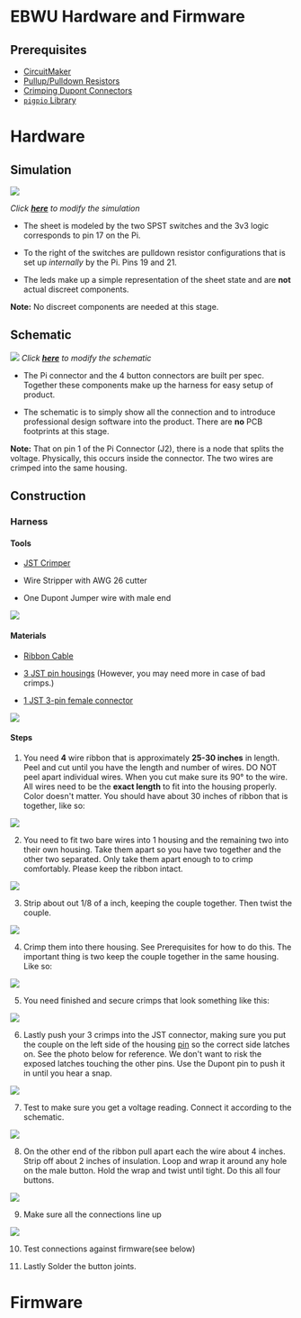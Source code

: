# EBWU Hardware and Firmware

## Prerequisites
- [CircuitMaker](https://documentation.circuitmaker.com/display/CMAK/Exploring+CircuitMaker)
- [Pullup/Pulldown Resistors](https://youtu.be/Bqk6M_XdIC0)
- [Crimping Dupont Connectors](https://youtu.be/GkbOJSvhCgU)
- [`pigpio` Library](https://github.com/fivdi/pigpio)

# Hardware
## Simulation
![](https://i.gyazo.com/00d6dbad343b9b41ef1e4e266356a17a.gif)

*Click **[here](http://everycircuit.com/circuit/6401615620997120)** to modify the simulation*


- The sheet is modeled by the two SPST switches and the 3v3 logic corresponds to pin 17 on the Pi.

- To the right of the switches are pulldown resistor configurations that is set up *internally* by the Pi. Pins 19 and 21.  

- The leds make up a simple representation of the sheet state and are **not** actual discreet components.  

**Note:**  No discreet components are needed at this stage.

## Schematic
![](https://i.gyazo.com/1f86d4872b94582664dec2c3feab5334.png)
*Click **[here](https://workspace.circuitmaker.com/Projects/Details/Joe-Narvaez/ebwu)** to modify the schematic*

- The Pi connector and the 4 button connectors are built per spec. Together these components make up the harness for easy setup of product.

- The schematic is to simply show all the connection and to introduce professional design software into the product. There are **no** PCB footprints at this stage.  

**Note:** That on pin 1 of the Pi Connector (J2), there is a node that splits the voltage. Physically, this occurs inside the connector. The two wires are crimped into the same housing.


## Construction
### Harness
#### Tools

 - [JST Crimper](http://a.co/7kAxJBj)

 - Wire Stripper with AWG 26 cutter

 - One Dupont Jumper wire with male end

 ![](https://i.imgur.com/egDGo70.jpg)

#### Materials
- [Ribbon Cable](http://a.co/e49JKGi)

- [3 JST pin housings](http://a.co/8123Xy4) (However, you may need more in case of bad crimps.)

- [1 JST 3-pin female connector](http://a.co/8123Xy4)

![](https://i.imgur.com/81Xt63i.jpg)
#### Steps
1. You need **4** wire  ribbon that is approximately **25-30 inches** in length. Peel and cut until you have the length and number of wires. DO NOT peel apart individual wires. When you cut make sure its 90° to the wire. All wires need to be the **exact length** to fit into the housing properly. Color doesn't matter. You should have about 30 inches of ribbon that is together, like so:

  ![](https://i.imgur.com/ODABN1Z.jpg)

2. You need to fit two bare wires into 1 housing and the remaining two into their own housing. Take them apart so you have two together and the other two separated. Only take them apart enough to to crimp comfortably. Please keep the ribbon intact.

  ![](https://i.imgur.com/AEI57sp.jpg)

3. Strip about out 1/8 of a inch, keeping the couple together. Then twist the couple.

  ![](https://i.imgur.com/w0xTqft.jpg)

4. Crimp them into there housing. See Prerequisites for how to do this. The important thing is two keep the couple together in the same housing. Like so:

  ![](https://i.imgur.com/TwAGWJj.jpg)

5. You need finished and secure crimps that look something like this:   

  ![](http://techmattmillman.s3.amazonaws.com/wp-content/uploads/2015/06/phcrimped.jpg)

6. Lastly push your 3 crimps into the JST connector, making sure you put the couple on the left side of the housing [pin](https://i.gyazo.com/2ec7647abea16c5264b9a2ddd9c1c047.png) so the correct side latches on.  See the photo  below for reference. We don't want to risk the exposed latches touching the other pins. Use the Dupont pin to push it in until you hear a snap.

  ![](https://i.imgur.com/3t5m7od.jpg)

7. Test to make sure you get a voltage reading. Connect it according to the schematic.

  ![](https://i.imgur.com/9mUZBV3.jpg)

8. On the other end of the ribbon pull apart each the wire about 4 inches.  Strip off about 2 inches of insulation.  Loop and wrap it around any hole on the male button. Hold the wrap and twist until tight.  Do this all four buttons.

  ![](https://i.imgur.com/OcWUHeq.jpg)

9. Make sure all the connections line up

  ![](https://i.imgur.com/xpAGCi9.jpg)

10. Test connections against firmware(see below)

10. Lastly Solder the button joints.

# Firmware
